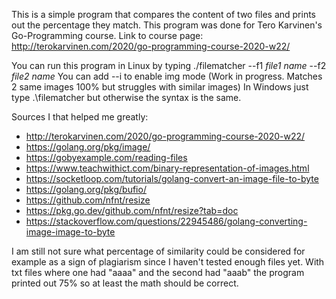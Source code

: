 This is a simple program that compares the content of two files and prints out the percentage they match. This program was done for Tero Karvinen's Go-Programming course.
Link to course page: http://terokarvinen.com/2020/go-programming-course-2020-w22/

You can run this program in Linux by typing ./filematcher --f1 *file1 name* --f2 *file2 name*
You can add --i to enable img mode (Work in progress. Matches 2 same images 100% but struggles with similar images)
In Windows just type .\filematcher but otherwise the syntax is the same.

Sources I that helped me greatly:
- http://terokarvinen.com/2020/go-programming-course-2020-w22/
- https://golang.org/pkg/image/
- https://gobyexample.com/reading-files
- https://www.teachwithict.com/binary-representation-of-images.html
- https://socketloop.com/tutorials/golang-convert-an-image-file-to-byte
- https://golang.org/pkg/bufio/
- https://github.com/nfnt/resize
- https://pkg.go.dev/github.com/nfnt/resize?tab=doc
- https://stackoverflow.com/questions/22945486/golang-converting-image-image-to-byte

I am still not sure what percentage of similarity could be considered for example as a sign of plagiarism since I haven't tested enough files yet.
With txt files where one had "aaaa" and the second had "aaab" the program printed out 75% so at least the math should be correct.
